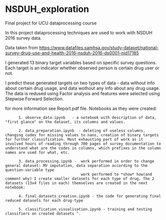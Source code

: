 # NSDUH_exploration
Final project for UCU dataprocessing course

In this project dataprocessing techniques are used to work with NSDUH 2016 survey data.

Data taken from https://www.datafiles.samhsa.gov/study-dataset/national-survey-drug-use-and-health-2016-nsduh-2016-ds0001-nid17185

I generated 13 binary target variables based on specific survey questions. Each target is an indicator whether observed person is certain drug user or not. 

I predict these generated targets on two types of data - data without info about certain drug usage, and data wothout any info about any drug usage. The data is redused using Factor analysis and features were selected using Stepwise Forward Selection.

for more information see Report.pdf file.
Notebooks as they were created: 

          1. observe_data.ipynb   - a notebook with description of data, "first glance" on the dataset, its columns and values.
 
          2. data_preparation.ipynb  - deleting of useless columns, changing codes for missing values to nans, creation of binary targets for further classification. Most exhausting part of work as it involved hours of reading through 700 pages of survey documentation to understand what are the codes in columns, which prefixes in the column names are used for what, etc.

          3. data_processing.ipynb -  work performed in order to change general dataset: MV imputation, data separation according to the question-variable type
                                      work performed to *show* how(and comment why) I create smaller datasets for each type of drug. The 2 datasets (13x4 files in each) themselves are created in the next notebook:

          4. final_datasets_creation.ipynb - the code for generating final reduced datasets for each drug-type

          5. classification_visualisation.ipynb - training and testing classifiers on created datasets ^.
 
